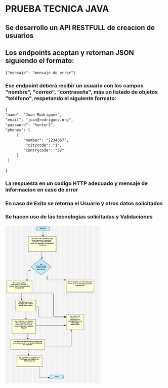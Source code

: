# PRUEBA TECNICA JAVA


## Se desarrollo un API RESTFULL de creacion de usuarios

## Los endpoints aceptan y retornan JSON siguiendo el formato:

    {"mensaje": "mensaje de error"}


###  Ese endpoint deberá recibir un usuario con los campos "nombre", "correo", "contraseña", más un listado de objetos "teléfono", respetando el siguiente formato:


    {
    "name": "Juan Rodriguez",
    "email": "juan@rodriguez.org",
    "password": "hunter2",
    "phones": [
         {
            "number": "1234567",
             "citycode": "1",
            "contrycode": "57"
         } 
     ]
    
    }
### La respuesta en un codigo HTTP adecuado y mensaje de informacion en caso de error
### En caso de Exito se retorna el Usuario y otros datos solicitados
### Se hacen uso de las tecnologias solicitadas y Validaciones

<img height="500" src="https://github.com/Wolf09/pruebaJava/blob/main/src/main/resources/static/images/apiJava.png" width="300"/>